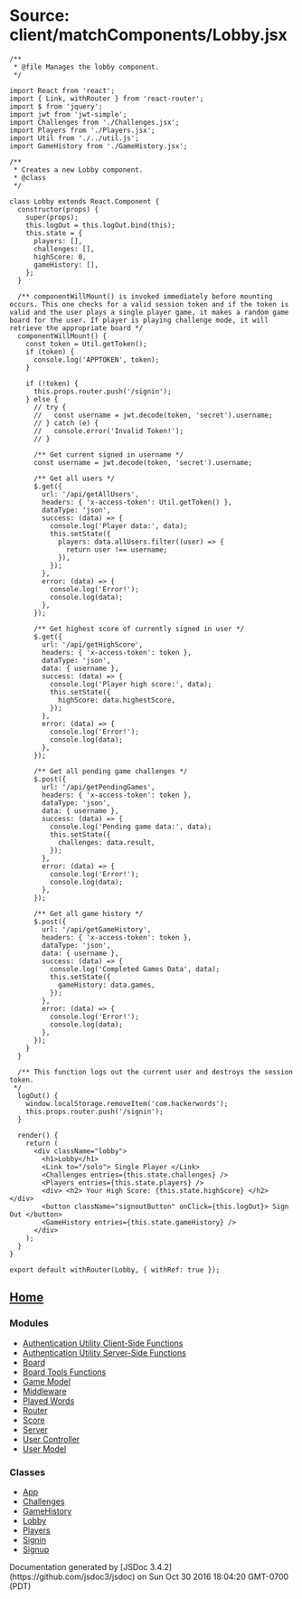 <div id="main">

# Source: client/matchComponents/Lobby.jsx

<section>

<article>

    /**
     * @file Manages the lobby component.
     */

    import React from 'react';
    import { Link, withRouter } from 'react-router';
    import $ from 'jquery';
    import jwt from 'jwt-simple';
    import Challenges from './Challenges.jsx';
    import Players from './Players.jsx';
    import Util from './../util.js';
    import GameHistory from './GameHistory.jsx';

    /**
     * Creates a new Lobby component.
     * @class
     */

    class Lobby extends React.Component {
      constructor(props) {
        super(props);
        this.logOut = this.logOut.bind(this);
        this.state = {
          players: [],
          challenges: [],
          highScore: 0,
          gameHistory: [],
        };
      }

      /** componentWillMount() is invoked immediately before mounting occurs. This one checks for a valid session token and if the token is valid and the user plays a single player game, it makes a random game board for the user. If player is playing challenge mode, it will retrieve the appropriate board */
      componentWillMount() {
        const token = Util.getToken();
        if (token) {
          console.log('APPTOKEN', token);
        }

        if (!token) {
          this.props.router.push('/signin');
        } else {
          // try {
          //   const username = jwt.decode(token, 'secret').username;
          // } catch (e) {
          //   console.error('Invalid Token!');
          // }

          /** Get current signed in username */
          const username = jwt.decode(token, 'secret').username;

          /** Get all users */
          $.get({
            url: '/api/getAllUsers',
            headers: { 'x-access-token': Util.getToken() },
            dataType: 'json',
            success: (data) => {
              console.log('Player data:', data);
              this.setState({
                players: data.allUsers.filter((user) => {
                  return user !== username;
                }),
              });
            },
            error: (data) => {
              console.log('Error!');
              console.log(data);
            },
          });

          /** Get highest score of currently signed in user */
          $.get({
            url: '/api/getHighScore',
            headers: { 'x-access-token': token },
            dataType: 'json',
            data: { username },
            success: (data) => {
              console.log('Player high score:', data);
              this.setState({
                highScore: data.highestScore,
              });
            },
            error: (data) => {
              console.log('Error!');
              console.log(data);
            },
          });

          /** Get all pending game challenges */
          $.post({
            url: '/api/getPendingGames',
            headers: { 'x-access-token': token },
            dataType: 'json',
            data: { username },
            success: (data) => {
              console.log('Pending game data:', data);
              this.setState({
                challenges: data.result,
              });
            },
            error: (data) => {
              console.log('Error!');
              console.log(data);
            },
          });

          /** Get all game history */
          $.post({
            url: '/api/getGameHistory',
            headers: { 'x-access-token': token },
            dataType: 'json',
            data: { username },
            success: (data) => {
              console.log('Completed Games Data', data);
              this.setState({
                gameHistory: data.games,
              });
            },
            error: (data) => {
              console.log('Error!');
              console.log(data);
            },
          });
        }
      }

      /** This function logs out the current user and destroys the session token.
     */
      logOut() {
        window.localStorage.removeItem('com.hackerwords');
        this.props.router.push('/signin');
      }

      render() {
        return (
          <div className="lobby">
            <h1>Lobby</h1>
            <Link to="/solo"> Single Player </Link>
            <Challenges entries={this.state.challenges} />
            <Players entries={this.state.players} />
            <div> <h2> Your High Score: {this.state.highScore} </h2> </div>
            <button className="signoutButton" onClick={this.logOut}> Sign Out </button>
            <GameHistory entries={this.state.gameHistory} />
          </div>
        );
      }
    }

    export default withRouter(Lobby, { withRef: true });

</article>

</section>

</div>

<nav>

## [Home](index.html)

### Modules

*   [Authentication Utility Client-Side Functions](module-Authentication%2520Utility%2520Client-Side%2520Functions.html)
*   [Authentication Utility Server-Side Functions](module-Authentication%2520Utility%2520Server-Side%2520Functions.html)
*   [Board](module-Board.html)
*   [Board Tools Functions](module-Board%2520Tools%2520Functions.html)
*   [Game Model](module-Game%2520Model.html)
*   [Middleware](module-Middleware.html)
*   [Played Words](module-Played%2520Words.html)
*   [Router](module-Router.html)
*   [Score](module-Score.html)
*   [Server](module-Server.html)
*   [User Controller](module-User%2520Controller.html)
*   [User Model](module-User%2520Model.html)

### Classes

*   [App](App.html)
*   [Challenges](Challenges.html)
*   [GameHistory](GameHistory.html)
*   [Lobby](Lobby.html)
*   [Players](Players.html)
*   [Signin](Signin.html)
*   [Signup](Signup.html)

</nav>

<footer>Documentation generated by [JSDoc 3.4.2](https://github.com/jsdoc3/jsdoc) on Sun Oct 30 2016 18:04:20 GMT-0700 (PDT)</footer>

<script>prettyPrint();</script>